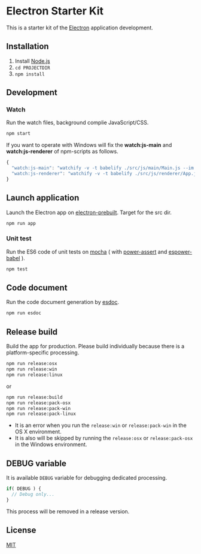 # Electron Starter Kit

This is a starter kit of the [Electron](http://electron.atom.io/) application development.

## Installation

1. Install [Node.js](https://nodejs.org/)
2. `cd PROJECTDIR`
3. `npm install`

## Development

### Watch

Run the watch files, background complie JavaScript/CSS.

```bash
npm start
```

If you want to operate with Windows will fix the **watch:js-main** and **watch:js-renderer** of npm-scripts as follows.

```js
{
  "watch:js-main": "watchify -v -t babelify ./src/js/main/Main.js --im --no-detect-globals -o ./src/main.js -d",
  "watch:js-renderer": "watchify -v -t babelify ./src/js/renderer/App.js -o ./src/bundle.js -d"
}
```

## Launch application

Launch the Electron app on [electron-prebuilt](https://www.npmjs.com/package/electron-prebuilt).
Target for the src dir.

```bash
npm run app
```

### Unit test

Run the ES6 code of unit tests on [mocha](https://www.npmjs.com/package/mocha) ( with [power-assert](https://www.npmjs.com/package/power-assert) and [espower-babel](https://www.npmjs.com/package/espower-babel) ).

```bash
npm test
```

## Code document

Run the code document generation by [esdoc](https://www.npmjs.com/package/esdoc).

```bash
npm run esdoc
```

## Release build

Build the app for production.
Please build individually because there is a platform-specific processing.

```bash
npm run release:osx
npm run release:win
npm run release:linux
```

or

```bash
npm run release:build
npm run release:pack-osx
npm run release:pack-win
npm run release:pack-linux
```

* It is an error when you run the `release:win` or `release:pack-win` in the OS X environment.
* It is also will be skipped by running the `release:osx` or `release:pack-osx` in the Windows environment.

## DEBUG variable

It is available `DEBUG` variable for debugging dedicated processing.

```js
if( DEBUG ) {
  // Debug only...
}
```

This process will be removed in a release version.

## License

[MIT](LICENSE)
